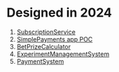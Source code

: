# Designed in 2024

1. [SubscriptionService]
2. [SimplePayments app POC]
3. [BetPrizeCalculator]
4. [ExperimentManagementSystem]
5. [PaymentSystem]

[SimplePayments app POC]:https://miro.com/app/board/uXjVKZyL77I=/?share_link_id=60698207080
[BetPrizeCalculator]:https://miro.com/app/board/uXjVKTWdEac=/?share_link_id=671175030898
[SubscriptionService]:https://miro.com/app/board/uXjVKXOQYkY=/?share_link_id=825188476004
[ExperimentManagementSystem]:https://miro.com/app/board/uXjVKWaP3uM=/?share_link_id=98770992128
[PaymentSystem]:https://miro.com/app/board/uXjVKS6qGyU=/?share_link_id=538224047238
